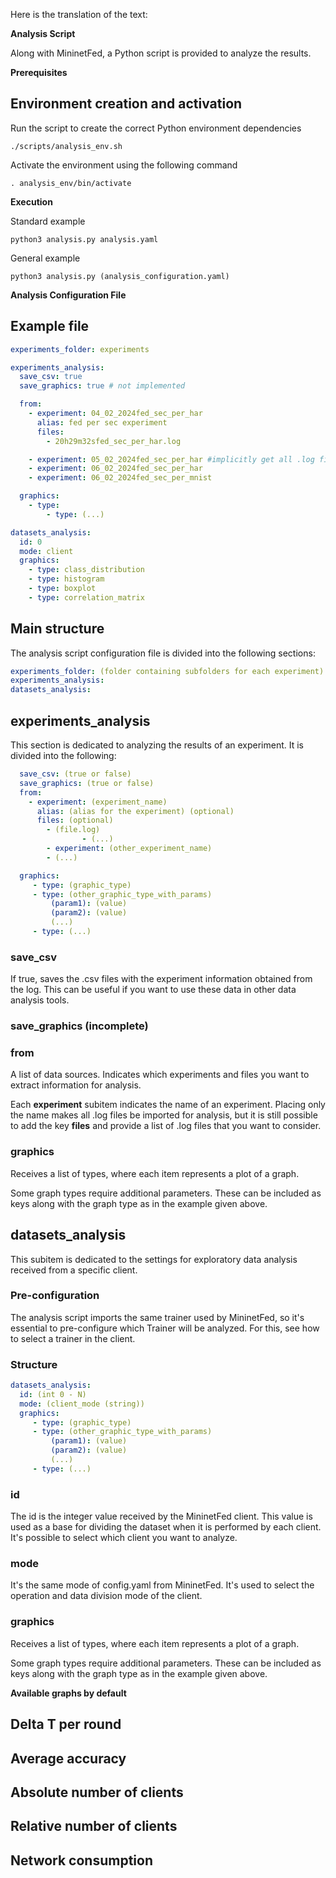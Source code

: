 Here is the translation of the text:

**Analysis Script**

Along with MininetFed, a Python script is provided to analyze the results.

**Prerequisites**

## Environment creation and activation

Run the script to create the correct Python environment dependencies

```
./scripts/analysis_env.sh
```

Activate the environment using the following command

```
. analysis_env/bin/activate
```

**Execution**

Standard example

```
python3 analysis.py analysis.yaml
```

General example

```
python3 analysis.py (analysis_configuration.yaml)
```

**Analysis Configuration File**

## Example file

```yaml
experiments_folder: experiments

experiments_analysis:
  save_csv: true
  save_graphics: true # not implemented

  from:
    - experiment: 04_02_2024fed_sec_per_har
      alias: fed per sec experiment
      files:
        - 20h29m32sfed_sec_per_har.log

    - experiment: 05_02_2024fed_sec_per_har #implicitly get all .log files from the folder
    - experiment: 06_02_2024fed_sec_per_har
    - experiment: 06_02_2024fed_sec_per_mnist

  graphics:
    - type:
		- type: (...)

datasets_analysis:
  id: 0
  mode: client
  graphics:
    - type: class_distribution
    - type: histogram
    - type: boxplot
    - type: correlation_matrix
```

## Main structure

The analysis script configuration file is divided into the following sections:

```yaml
experiments_folder: (folder containing subfolders for each experiment)
experiments_analysis:
datasets_analysis:
```

## experiments_analysis

This section is dedicated to analyzing the results of an experiment. It is divided into the following:

```yaml
  save_csv: (true or false)
  save_graphics: (true or false)
  from:
    - experiment: (experiment_name)
      alias: (alias for the experiment) (optional)
      files: (optional)
        - (file.log)
				- (...)
		- experiment: (other_experiment_name)
		- (...)

  graphics:
	 - type: (graphic_type)
	 - type: (other_graphic_type_with_params)
		 (param1): (value)
		 (param2): (value)
		 (...)
	 - type: (...)
```

### save_csv

If true, saves the .csv files with the experiment information obtained from the log. This can be useful if you want to use these data in other data analysis tools.

### save_graphics (incomplete)

### from

A list of data sources. Indicates which experiments and files you want to extract information for analysis.

Each **experiment** subitem indicates the name of an experiment. Placing only the name makes all .log files be imported for analysis, but it is still possible to add the key **files** and provide a list of .log files that you want to consider.

### graphics

Receives a list of types, where each item represents a plot of a graph.

Some graph types require additional parameters. These can be included as keys along with the graph type as in the example given above.

## datasets_analysis

This subitem is dedicated to the settings for exploratory data analysis received from a specific client.

### Pre-configuration

The analysis script imports the same trainer used by MininetFed, so it's essential to pre-configure which Trainer will be analyzed. For this, see how to select a trainer in the client.

### Structure

```yaml
datasets_analysis:
  id: (int 0 - N)
  mode: (client_mode (string))
  graphics:
	 - type: (graphic_type)
	 - type: (other_graphic_type_with_params)
		 (param1): (value)
		 (param2): (value)
		 (...)
	 - type: (...)
```

### id

The id is the integer value received by the MininetFed client. This value is used as a base for dividing the dataset when it is performed by each client. It's possible to select which client you want to analyze.

### mode

It's the same mode of config.yaml from MininetFed. It's used to select the operation and data division mode of the client.

### graphics

Receives a list of types, where each item represents a plot of a graph.

Some graph types require additional parameters. These can be included as keys along with the graph type as in the example given above.

**Available graphs by default**

## Delta T per round

## Average accuracy

## Absolute number of clients

## Relative number of clients

## Network consumption
